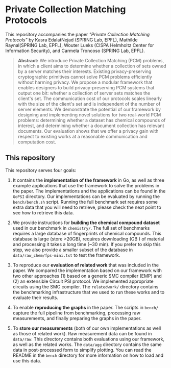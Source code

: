 # Private Collection Matching Protocols
This repository accompanies the paper *"Private Collection Matching Protocols"* by Kasra
EdalatNejad (SPRING Lab, EPFL), Mathilde Raynal(SPRING Lab, EPFL), Wouter Lueks (CISPA Helmholtz Center for Information Security), and Carmela Troncoso (SPRING Lab, EPFL).

> **Abstract:**
> We introduce Private Collection Matching (PCM) problems, in which a client aims to determine whether a collection of sets owned by a server matches their interests.
> Existing privacy-preserving cryptographic primitives cannot solve PCM problems efficiently without harming privacy.
> We propose a modular framework that enables designers to build privacy-preserving PCM systems that output one bit: whether a collection of server sets matches the client's set.
> The communication cost of our protocols scales linearly with the size of the client's set and is independent of the number of server elements.
> We demonstrate the potential of our framework by designing and implementing novel solutions for two real-world PCM problems: determining whether a dataset has chemical compounds of interest, and determining whether a document collection has relevant documents.
> Our evaluation shows that we offer a privacy gain with respect to existing works at a reasonable communication and computation cost.

## This repository

This repository serves four goals:

 1. It contains the **implementation of the framework** in Go, as well as three example applications that use the framework to solve the problems in the paper. The implementations and the applications can be found in the `GoPSI` directory. Our implementations can be evaluated by running the `bench/bench.sh` script. Running the full benchmark set requires some extra data that you will need to retrieve, please check the next point to see how to retrieve this data.

 2. We provide instructions for **building the chemical compound dataset** used in our benchmark in `chemistry/`. The full set of benchmarks requires a large database of fingerprints of chemical compounds. This database is large (store >20GB), requires downloading (GB )  of material and processing it takes a long time (~30 min). If you prefer to skip this step, we also provide a smaller subset of the database in `data/raw_chem/fps-mini.txt` to test the framework.

 3. To reproduce our **evaluation of related work** that was included in the paper. We compared the implementation based on our framework with two other approaches (1) based on a generic SMC compiler (EMP) and (2) an extensible Circuit PSI protocol. We implemented appropriate circuits using the SMC compiler. The `relatedwork/` directory contains the benchmarking infrastructure that we used to run these works and to evaluate their results.

 4. To enable **reproducing the graphs** in the paper. The scripts in `bench/` capture the full pipeline from benchmarking, processing raw measurements, and finally preparing the graphs in the paper.

 5. To **store our measurements** (both of our own implementations as well as those of related work). Raw measurement data can be found in `data/raw`. This directory contains both evaluations using our framework, as well as the related works. The `data/agg` directory contains the same data in post-processed form to simplify plotting. You can read the README in the `bench` directory for more information on how to load and use this data.
